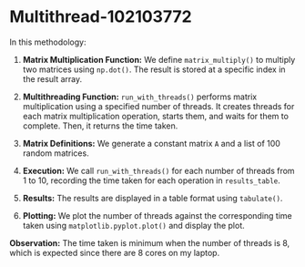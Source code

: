 # Multithread-102103772
In this methodology:

1. **Matrix Multiplication Function:** We define `matrix_multiply()` to multiply two matrices using `np.dot()`. The result is stored at a specific index in the result array.

2. **Multithreading Function:** `run_with_threads()` performs matrix multiplication using a specified number of threads. It creates threads for each matrix multiplication operation, starts them, and waits for them to complete. Then, it returns the time taken.

3. **Matrix Definitions:** We generate a constant matrix `A` and a list of 100 random matrices.

4. **Execution:** We call `run_with_threads()` for each number of threads from 1 to 10, recording the time taken for each operation in `results_table`.

5. **Results:** The results are displayed in a table format using `tabulate()`.

6. **Plotting:** We plot the number of threads against the corresponding time taken using `matplotlib.pyplot.plot()` and display the plot.

**Observation:** The time taken is minimum when the number of threads is 8, which is expected since there are 8 cores on my laptop.
